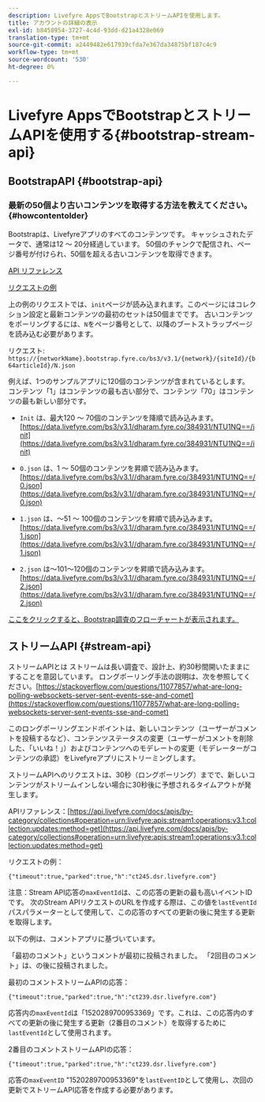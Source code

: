 ```yaml
---
description: Livefyre AppsでBootstrapとストリームAPIを使用します。
title: アカウントの詳細の表示
exl-id: b8458954-3727-4c4d-93dd-d21a4328e069
translation-type: tm+mt
source-git-commit: a2449482e617939cfda7e367da34875bf187c4c9
workflow-type: tm+mt
source-wordcount: '530'
ht-degree: 0%

---
```


# Livefyre AppsでBootstrapとストリームAPIを使用する{#bootstrap-stream-api}

## BootstrapAPI {#bootstrap-api}

### 最新の50個より古いコンテンツを取得する方法を教えてください。{#howcontentolder}

Bootstrapは、Livefyreアプリのすべてのコンテンツです。 キャッシュされたデータで、通常は12 ～ 20分経過しています。 50個のチャンクで配信され、ページ番号が付けられ、50個を超える古いコンテンツを取得できます。

[API リファレンス](https://api.livefyre.com/docs/apis/by-category/collections#operation=urn:livefyre:apis:bootstrap:operations:bs3:v3.1:network:site:article:init:method=get)

[リクエストの例](https://data.livefyre.com/bs3/v3.1/dharam.fyre.co/384931/NTU1NQ==/init)

上の例のリクエストでは、`init`ページが読み込まれます。このページにはコレクション設定と最新コンテンツの最初のセットは50個までです。 古いコンテンツをポーリングするには、`N`をページ番号として、以降のブートストラップページを読み込む必要があります。

リクエスト: `https://{networkName}.bootstrap.fyre.co/bs3/v3.1/{network}/{siteId}/{b64articleId}/N.json`

例えば、1つのサンプルアプリに120個のコンテンツが含まれているとします。 コンテンツ「1」はコンテンツの最も古い部分で、コンテンツ「70」はコンテンツの最も新しい部分です。

* `Init` は、最大120 ～ 70個のコンテンツを降順で読み込みます。 [https://data.livefyre.com/bs3/v3.1/dharam.fyre.co/384931/NTU1NQ==/init](https://data.livefyre.com/bs3/v3.1/dharam.fyre.co/384931/NTU1NQ==/init)

* `O.json` は、1 ～ 50個のコンテンツを昇順で読み込みます。 [https://data.livefyre.com/bs3/v3.1//dharam.fyre.co/384931/NTU1NQ==/0.json](https://data.livefyre.com/bs3/v3.1//dharam.fyre.co/384931/NTU1NQ==/0.json)

* `1.json` は、～51 ～ 100個のコンテンツを昇順で読み込みます。 [https://data.livefyre.com/bs3/v3.1//dharam.fyre.co/384931/NTU1NQ==/1.json](https://data.livefyre.com/bs3/v3.1//dharam.fyre.co/384931/NTU1NQ==/1.json)

* `2.json` は～101～120個のコンテンツを昇順で読み込みます。[https://data.livefyre.com/bs3/v3.1//dharam.fyre.co/384931/NTU1NQ==/2.json](https://data.livefyre.com/bs3/v3.1//dharam.fyre.co/384931/NTU1NQ==/2.json)

[ここをクリックすると、Bootstrap調査のフローチャートが表示されます。](https://marketing-resource-help.s3.amazonaws.com/resources/help/en_US/livefyre/bootstrap-poll-flowchart.pdf)

## ストリームAPI {#stream-api}

ストリームAPIとは
ストリームは長い調査で、設計上、約30秒間開いたままにすることを意図しています。 ロングポーリング手法の説明は、次を参照してください。[https://stackoverflow.com/questions/11077857/what-are-long-polling-websockets-server-sent-events-sse-and-comet](https://stackoverflow.com/questions/11077857/what-are-long-polling-websockets-server-sent-events-sse-and-comet)

このロングポーリングエンドポイントは、新しいコンテンツ（ユーザーがコメントを投稿するなど）、コンテンツステータスの変更（ユーザーがコメントを削除した、「いいね！」）およびコンテンツへのモデレートの変更（モデレーターがコンテンツの承認）をLivefyreアプリにストリーミングします。

ストリームAPIへのリクエストは、30秒（ロングポーリング）までで、新しいコンテンツがストリームインしない場合に30秒後に予想されるタイムアウトが発生します。

APIリファレンス：[https://api.livefyre.com/docs/apis/by-category/collections#operation=urn:livefyre:apis:stream1:operations:v3.1:collection:updates:method=get](https://api.livefyre.com/docs/apis/by-category/collections#operation=urn:livefyre:apis:stream1:operations:v3.1:collection:updates:method=get)

リクエストの例：

`{"timeout":true,"parked":true,"h":"ct245.dsr.livefyre.com"}`

注意：Stream API応答の`maxEventId`は、この応答の更新の最も高いイベントIDです。 次のStream APIリクエストのURLを作成する際は、この値を`lastEventId`パスパラメーターとして使用して、この応答のすべての更新の後に発生する更新を取得します。

以下の例は、コメントアプリに基づいています。

「最初のコメント」というコメントが最初に投稿されました。 「2回目のコメント」は、の後に投稿されました。

最初のコメントストリームAPIの応答：

`{"timeout":true,"parked":true,"h":"ct239.dsr.livefyre.com"}`

応答内の`maxEventId`は「1520289700953369」です。これは、この応答内のすべての更新の後に発生する更新（2番目のコメント）を取得するために`lastEventId`として使用されます。

2番目のコメントストリームAPIの応答：

`{"timeout":true,"parked":true,"h":"ct239.dsr.livefyre.com"}`

応答の`maxEventID` &quot;1520289700953369&quot;を`lastEventID`として使用し、次回の更新でストリームAPI応答を作成する必要があります。

